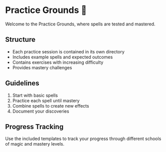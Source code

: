 # Practice Grounds 🎯

Welcome to the Practice Grounds, where spells are tested and mastered.

## Structure
- Each practice session is contained in its own directory
- Includes example spells and expected outcomes
- Contains exercises with increasing difficulty
- Provides mastery challenges

## Guidelines
1. Start with basic spells
2. Practice each spell until mastery
3. Combine spells to create new effects
4. Document your discoveries

## Progress Tracking
Use the included templates to track your progress through different schools of magic and mastery levels.